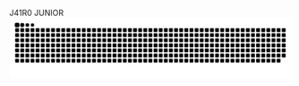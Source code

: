 J41R0 JUNIOR
 ![Snake animation](https://github.com/ellen2121/ellen2121/blob/output/github-contribution-grid-snake.svg)

